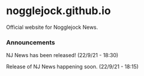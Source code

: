 # nogglejock.github.io
Official website for Nogglejock News.

### Announcements
NJ News has been released! (22/9/21 - 18:30)

Release of NJ News happening soon. (22/9/21 - 18:15)
